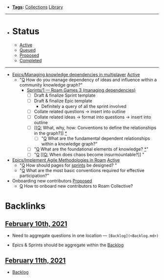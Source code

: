 - **[Tags](<Tags.md>):** [Collections](<Collections.md>) [Library](<Library.md>)
- ---
- # Status
    - [Active](<Active.md>)
    - [Queued](<Queued.md>)
    - [Proposed](<Proposed.md>)
    - [Completed](<Completed.md>)
- ---
- [Epics/Managing knowledge dependencies in multiplayer](<Epics/Managing knowledge dependencies in multiplayer.md>) [Active](<Active.md>)
    - "[Q](<Q.md>) How do you manage dependency of ideas and influence within a community knowledge graph?"
        - [Sprints/1 — Roam Games 3 (managing dependencies)](<Sprints/1 — Roam Games 3 (managing dependencies).md>)
            - [ ] Draft & finalize Sprint template
            - [ ] Draft & finalize Epic template
                - Definitely a query of all the sprint involved
            - [ ] Collate related questions → insert into outline
            - [ ] Collate related ideas  → format into questions → insert into outline
            - [ ] [[[Q:](<[[Q:.md>) What, why, how: Conventions to define the relationships in the graph?]] [*](((YPpysvE6W)))
                - [ ] "[Q](<Q.md>) What are the fundamental dependent relationships within a knowledge graph?"
            - [ ] "[Q](<Q.md>) What are the foundational elements of knowledge? [*](((RljJeMbuS)))"
            - [ ] "[Q](<Q.md>) [[[Q:](<[[Q:.md>) When does chaos become insurmountable?]] "
- [Epics/Implement Agile Methodologies in Roam](<Epics/Implement Agile Methodologies in Roam.md>) [Active](<Active.md>)
    - "[Q](<Q.md>) How should pages for [sprints](<sprints.md>) be designed? "
    - "[Q](<Q.md>) What are the most basic conventions required for effective participation?"
- Onboarding new contributors [Proposed](<Proposed.md>)
    - [Q](<Q.md>) How to onboard new contributors to Roam Collective?

# Backlinks
## [February 10th, 2021](<February 10th, 2021.md>)
- Need to aggregate questions in one location — `[Backlog](<Backlog.md>)`

- Epics & Sprints should be aggregate within the [Backlog](<Backlog.md>)

## [February 11th, 2021](<February 11th, 2021.md>)
- [Backlog](<Backlog.md>)

